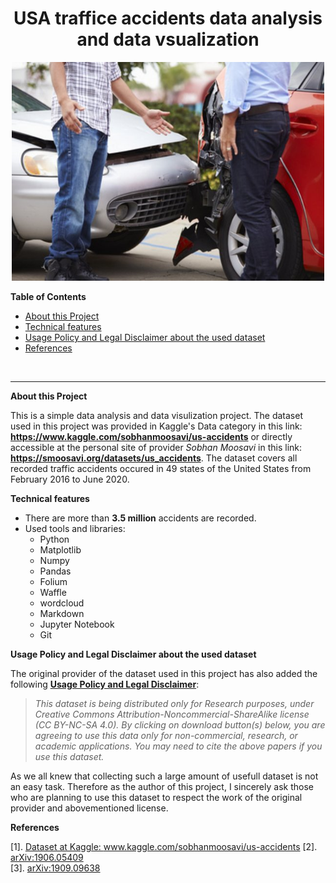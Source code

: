 <!-- Give a title to this file. -->
<h1 style="text-align: center;"> USA traffice accidents data analysis and data vsualization</h1>
<!-- Insert a topic/ project related illustrative image.-->
<p align="center">
    <img src="images/traffice_accident.jpg" alt="traffic_accident_img"
         title="One accident image" width="500 px0" height="350"/>
</p>
<!-- Image source: https://www.meine-news.de/hoepfingen/c-blaulicht/hoepfingen-8000-euro-schaden-nach-kollision_a25765, of a post with title: Höpfingen: 8.000 Euro Schaden nach Kollision. -->

<!-- Table of Contents -->
**Table of Contents**

* <a href="#ref0">About this Project</a>
* <a href="#ref1">Technical features</a>
* <a href="#ref2">Usage Policy and Legal Disclaimer about the used dataset</a>
* <a href="#ref3">References

<br>
<!-- Horizontal line -->
<hr>

**<a id="ref0">About this Project</a>** 

This is a simple data analysis and data visulization project. The dataset used in this project was provided in Kaggle's Data category in this link:  **https://www.kaggle.com/sobhanmoosavi/us-accidents** or directly accessible at the personal site of provider _Sobhan Moosavi_ in this link:  **https://smoosavi.org/datasets/us_accidents**. The dataset covers all recorded traffic accidents occured in 49 states of the United States from February 2016 to June 2020. 

**<a id="ref1">Technical features</a>**

* There are more than **3.5 million** accidents are recorded.
* Used tools and libraries:
	* Python
	* Matplotlib
	* Numpy
	* Pandas
	* Folium
	* Waffle
	* wordcloud
	* Markdown
	* Jupyter Notebook
	* Git
	
**<a id="ref2">Usage Policy and Legal Disclaimer about the used dataset</a>**

The original provider of the dataset used in this project has also added the following **<a href="https://www.kaggle.com/sobhanmoosavi/us-accidents">Usage Policy and Legal Disclaimer</a>**:

>_This dataset is being distributed only for Research purposes, under Creative Commons Attribution-Noncommercial-ShareAlike license (CC BY-NC-SA 4.0). By clicking on download button(s) below, you are agreeing to use this data only for non-commercial, research, or academic applications. You may need to cite the above papers if you use this dataset._

As we all knew that collecting such a large amount of usefull dataset is not an easy task. Therefore as the author of this project, I sincerely ask those who are planning to use this dataset to respect the work of the original provider and abovementioned license.
    
**<a id="ref3">References</a>**
	
 [1]. <a href="https://www.kaggle.com/sobhanmoosavi/us-accidents">Dataset at Kaggle:  www.kaggle.com/sobhanmoosavi/us-accidents</a>
 [2]. <a href="https://arxiv.org/abs/1906.05409">arXiv:1906.05409</a>  
 [3]. <a href="https://arxiv.org/abs/1909.09638">arXiv:1909.09638</a>

